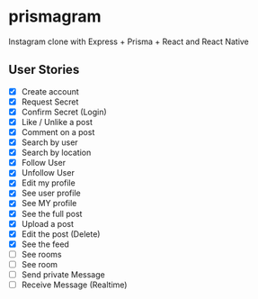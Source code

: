 # prismagram
Instagram clone with Express + Prisma + React and React Native

## User Stories
- [x] Create account
- [x] Request Secret
- [x] Confirm Secret (Login)
- [x] Like / Unlike a post
- [x] Comment on a post
- [x] Search by user
- [x] Search by location
- [x] Follow User
- [x] Unfollow User
- [x] Edit my profile
- [x] See user profile
- [x] See MY profile
- [x] See the full post
- [x] Upload a post
- [x] Edit the post (Delete)
- [x] See the feed
- [ ] See rooms
- [ ] See room
- [ ] Send private Message
- [ ] Receive Message (Realtime)